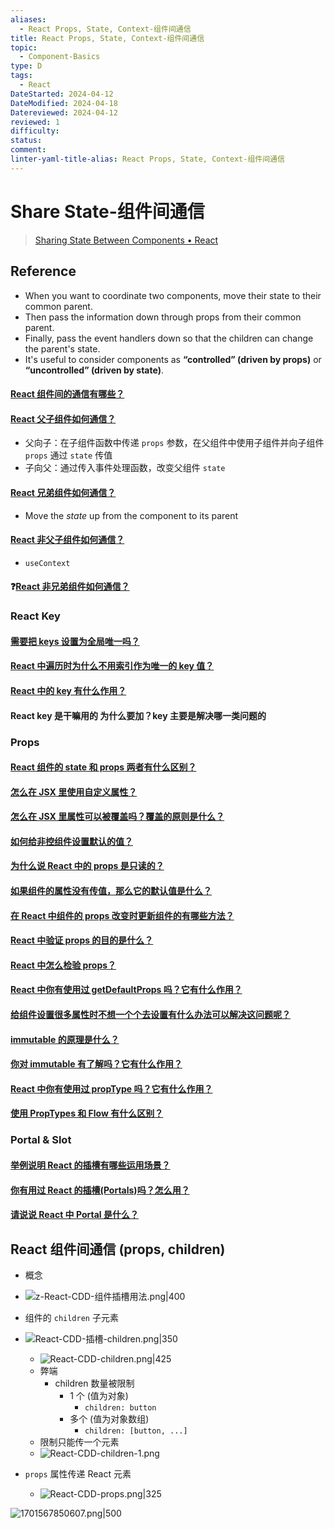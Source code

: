```yaml
---
aliases:
  - React Props, State, Context-组件间通信
title: React Props, State, Context-组件间通信
topic:
  - Component-Basics
type: D
tags:
  - React
DateStarted: 2024-04-12
DateModified: 2024-04-18
Datereviewed: 2024-04-12
reviewed: 1
difficulty: 
status: 
comment: 
linter-yaml-title-alias: React Props, State, Context-组件间通信
---
```


# Share State-组件间通信
>[Sharing State Between Components • React](https://beta.reactjs.org/learn/sharing-state-between-components#recap)

## Reference
- When you want to coordinate two components, move their state to their common parent.
- Then pass the information down through props from their common parent.
- Finally, pass the event handlers down so that the children can change the parent's state.
- It's useful to consider components as **“controlled” (driven by props)** or **“uncontrolled” (driven by state)**.

#### [React 组件间的通信有哪些？](https://github.com/haizlin/fe-interview/issues/648)
#### [React 父子组件如何通信？](https://github.com/haizlin/fe-interview/issues/649)
- 父向子：在子组件函数中传递 `props` 参数，在父组件中使用子组件并向子组件 `props` 通过 `state` 传值
- 子向父：通过传入事件处理函数，改变父组件 `state`  
#### [React 兄弟组件如何通信？](https://github.com/haizlin/fe-interview/issues/651)
- Move the _state_ up from the component to its parent
#### [React 非父子组件如何通信？](https://github.com/haizlin/fe-interview/issues/650)
- `useContext`
#### ❓[React 非兄弟组件如何通信？](https://github.com/haizlin/fe-interview/issues/652)


### React Key

#### [需要把 keys 设置为全局唯一吗？](https://github.com/haizlin/fe-interview/issues/884)

#### [React 中遍历时为什么不用索引作为唯一的 key 值？](https://github.com/haizlin/fe-interview/issues/643)

#### [React 中的 key 有什么作用？](https://github.com/haizlin/fe-interview/issues/642)

#### React key 是干嘛用的 为什么要加？key 主要是解决哪一类问题的

### Props

#### [React 组件的 state 和 props 两者有什么区别？](https://github.com/haizlin/fe-interview/issues/645)

#### [怎么在 JSX 里使用自定义属性？](https://github.com/haizlin/fe-interview/issues/813)

#### [怎么在 JSX 里属性可以被覆盖吗？覆盖的原则是什么？](https://github.com/haizlin/fe-interview/issues/814)

#### [如何给非控组件设置默认的值？](https://github.com/haizlin/fe-interview/issues/894)

#### [为什么说 React 中的 props 是只读的？](https://github.com/haizlin/fe-interview/issues/924)

#### [如果组件的属性没有传值，那么它的默认值是什么？](https://github.com/haizlin/fe-interview/issues/900)

#### [在 React 中组件的 props 改变时更新组件的有哪些方法？](https://github.com/haizlin/fe-interview/issues/824)

#### [React 中验证 props 的目的是什么？](https://github.com/haizlin/fe-interview/issues/790)

#### [React 中怎么检验 props？](https://github.com/haizlin/fe-interview/issues/787)

#### [React 中你有使用过 getDefaultProps 吗？它有什么作用？](https://github.com/haizlin/fe-interview/issues/789)

#### [给组件设置很多属性时不想一个个去设置有什么办法可以解决这问题呢？](https://github.com/haizlin/fe-interview/issues/784)

#### [immutable 的原理是什么？](https://github.com/haizlin/fe-interview/issues/823)

#### [你对 immutable 有了解吗？它有什么作用？](https://github.com/haizlin/fe-interview/issues/822)

#### [React 中你有使用过 propType 吗？它有什么作用？](https://github.com/haizlin/fe-interview/issues/788)

#### [使用 PropTypes 和 Flow 有什么区别？](https://github.com/haizlin/fe-interview/issues/869)

### Portal & Slot

#### [举例说明 React 的插槽有哪些运用场景？](https://github.com/haizlin/fe-interview/issues/934)

#### [你有用过 React 的插槽(Portals)吗？怎么用？](https://github.com/haizlin/fe-interview/issues/933)

#### [请说说 React 中 Portal 是什么？](https://github.com/haizlin/fe-interview/issues/687)

## React 组件间通信 (props, children)

- 概念
- ![z-React-CDD-组件插槽用法.png|400](https://cdn.jsdelivr.net/gh/jenniferwonder/bimg/full-stack/z-React-CDD-%E7%BB%84%E4%BB%B6%E6%8F%92%E6%A7%BD%E7%94%A8%E6%B3%95.png)

- 组件的 `children` 子元素
- ![React-CDD-插槽-children.png|350](https://cdn.jsdelivr.net/gh/jenniferwonder/bimg/full-stack/React-CDD-%E6%8F%92%E6%A7%BD-children.png)
  - ![React-CDD-children.png|425](https://cdn.jsdelivr.net/gh/jenniferwonder/bimg/full-stack/React-CDD-children.png)
  - 弊端
    - children 数量被限制
      - 1 个 (值为对象)
        - `children: button`
      - 多个 (值为对象数组)
        - `children: [button, ...]`
  - 限制只能传一个元素
  - ![React-CDD-children-1.png](https://cdn.jsdelivr.net/gh/jenniferwonder/bimg/full-stack/React-CDD-children-1.png)
- `props` 属性传递 React 元素
  - ![React-CDD-props.png|325](https://cdn.jsdelivr.net/gh/jenniferwonder/bimg/full-stack/React-CDD-props.png)

![1701567850607.png|500](https://cdn.jsdelivr.net/gh/jenniferwonder/bimg/full-stack/1701567850607.png)






